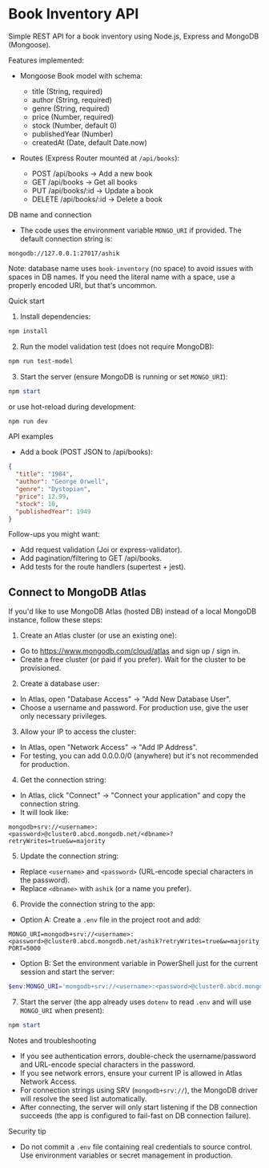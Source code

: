 # Book Inventory API

Simple REST API for a book inventory using Node.js, Express and MongoDB (Mongoose).

Features implemented:

- Mongoose Book model with schema:
  - title (String, required)
  - author (String, required)
  - genre (String, required)
  - price (Number, required)
  - stock (Number, default 0)
  - publishedYear (Number)
  - createdAt (Date, default Date.now)

- Routes (Express Router mounted at `/api/books`):
  - POST /api/books → Add a new book
  - GET /api/books → Get all books
  - PUT /api/books/:id → Update a book
  - DELETE /api/books/:id → Delete a book

DB name and connection
- The code uses the environment variable `MONGO_URI` if provided. The default connection string is:

```
mongodb://127.0.0.1:27017/ashik
```

Note: database name uses `book-inventory` (no space) to avoid issues with spaces in DB names. If you need the literal name with a space, use a properly encoded URI, but that's uncommon.

Quick start

1. Install dependencies:

```powershell
npm install
```

2. Run the model validation test (does not require MongoDB):

```powershell
npm run test-model
```

3. Start the server (ensure MongoDB is running or set `MONGO_URI`):

```powershell
npm start
```

or use hot-reload during development:

```powershell
npm run dev
```

API examples

- Add a book (POST JSON to /api/books):

```json
{
  "title": "1984",
  "author": "George Orwell",
  "genre": "Dystopian",
  "price": 12.99,
  "stock": 10,
  "publishedYear": 1949
}
```

Follow-ups you might want:

- Add request validation (Joi or express-validator).
- Add pagination/filtering to GET /api/books.
- Add tests for the route handlers (supertest + jest).

Connect to MongoDB Atlas
------------------------

If you'd like to use MongoDB Atlas (hosted DB) instead of a local MongoDB instance, follow these steps:

1. Create an Atlas cluster (or use an existing one):
  - Go to https://www.mongodb.com/cloud/atlas and sign up / sign in.
  - Create a free cluster (or paid if you prefer). Wait for the cluster to be provisioned.

2. Create a database user:
  - In Atlas, open "Database Access" → "Add New Database User".
  - Choose a username and password. For production use, give the user only necessary privileges.

3. Allow your IP to access the cluster:
  - In Atlas, open "Network Access" → "Add IP Address".
  - For testing, you can add 0.0.0.0/0 (anywhere) but it's not recommended for production.

4. Get the connection string:
  - In Atlas, click "Connect" → "Connect your application" and copy the connection string.
  - It will look like:

```
mongodb+srv://<username>:<password>@cluster0.abcd.mongodb.net/<dbname>?retryWrites=true&w=majority
```

5. Update the connection string:
  - Replace `<username>` and `<password>` (URL-encode special characters in the password).
  - Replace `<dbname>` with `ashik` (or a name you prefer).

6. Provide the connection string to the app:
  - Option A: Create a `.env` file in the project root and add:

```
MONGO_URI=mongodb+srv://<username>:<password>@cluster0.abcd.mongodb.net/ashik?retryWrites=true&w=majority
PORT=5000
```

  - Option B: Set the environment variable in PowerShell just for the current session and start the server:

```powershell
$env:MONGO_URI='mongodb+srv://<username>:<password>@cluster0.abcd.mongodb.net/book-inventory?retryWrites=true&w=majority'; npm start
```

7. Start the server (the app already uses `dotenv` to read `.env` and will use `MONGO_URI` when present):

```powershell
npm start
```

Notes and troubleshooting
- If you see authentication errors, double-check the username/password and URL-encode special characters in the password.
- If you see network errors, ensure your current IP is allowed in Atlas Network Access.
- For connection strings using SRV (`mongodb+srv://`), the MongoDB driver will resolve the seed list automatically.
- After connecting, the server will only start listening if the DB connection succeeds (the app is configured to fail-fast on DB connection failure).

Security tip
- Do not commit a `.env` file containing real credentials to source control. Use environment variables or secret management in production.

